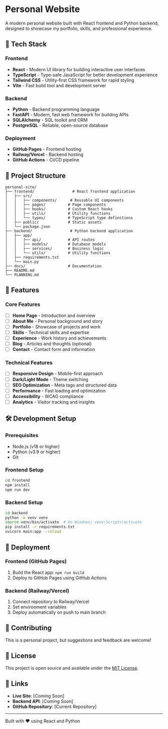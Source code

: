 # Personal Website

A modern personal website built with React frontend and Python backend, designed to showcase my portfolio, skills, and professional experience.

## 🚀 Tech Stack

### Frontend
- **React** - Modern UI library for building interactive user interfaces
- **TypeScript** - Type-safe JavaScript for better development experience
- **Tailwind CSS** - Utility-first CSS framework for rapid styling
- **Vite** - Fast build tool and development server

### Backend
- **Python** - Backend programming language
- **FastAPI** - Modern, fast web framework for building APIs
- **SQLAlchemy** - SQL toolkit and ORM
- **PostgreSQL** - Reliable, open-source database

### Deployment
- **GitHub Pages** - Frontend hosting
- **Railway/Vercel** - Backend hosting
- **GitHub Actions** - CI/CD pipeline

## 📁 Project Structure

```
personal-site/
├── frontend/                 # React frontend application
│   ├── src/
│   │   ├── components/      # Reusable UI components
│   │   ├── pages/          # Page components
│   │   ├── hooks/          # Custom React hooks
│   │   ├── utils/          # Utility functions
│   │   └── types/          # TypeScript type definitions
│   ├── public/             # Static assets
│   └── package.json
├── backend/                 # Python backend application
│   ├── app/
│   │   ├── api/            # API routes
│   │   ├── models/         # Database models
│   │   ├── services/       # Business logic
│   │   └── utils/          # Utility functions
│   ├── requirements.txt
│   └── main.py
├── docs/                   # Documentation
├── README.md
└── PLANNING.md
```

## 🎯 Features

### Core Features
- [ ] **Home Page** - Introduction and overview
- [ ] **About Me** - Personal background and story
- [ ] **Portfolio** - Showcase of projects and work
- [ ] **Skills** - Technical skills and expertise
- [ ] **Experience** - Work history and achievements
- [ ] **Blog** - Articles and thoughts (optional)
- [ ] **Contact** - Contact form and information

### Technical Features
- [ ] **Responsive Design** - Mobile-first approach
- [ ] **Dark/Light Mode** - Theme switching
- [ ] **SEO Optimization** - Meta tags and structured data
- [ ] **Performance** - Fast loading and optimization
- [ ] **Accessibility** - WCAG compliance
- [ ] **Analytics** - Visitor tracking and insights

## 🛠️ Development Setup

### Prerequisites
- Node.js (v18 or higher)
- Python (v3.9 or higher)
- Git

### Frontend Setup
```bash
cd frontend
npm install
npm run dev
```

### Backend Setup
```bash
cd backend
python -m venv venv
source venv/bin/activate  # On Windows: venv\Scripts\activate
pip install -r requirements.txt
uvicorn main:app --reload
```

## 🚀 Deployment

### Frontend (GitHub Pages)
1. Build the React app: `npm run build`
2. Deploy to GitHub Pages using GitHub Actions

### Backend (Railway/Vercel)
1. Connect repository to Railway/Vercel
2. Set environment variables
3. Deploy automatically on push to main branch

## 📝 Contributing

This is a personal project, but suggestions and feedback are welcome!

## 📄 License

This project is open source and available under the [MIT License](LICENSE).

## 🔗 Links

- **Live Site**: [Coming Soon]
- **Backend API**: [Coming Soon]
- **GitHub Repository**: [Current Repository]

---

Built with ❤️ using React and Python 